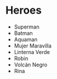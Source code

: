 # Heroes

* Superman
* Batman
* Aquaman
* Mujer Maravilla
* Linterna Verde
* Robin
* Volcán Negro
* Rina
